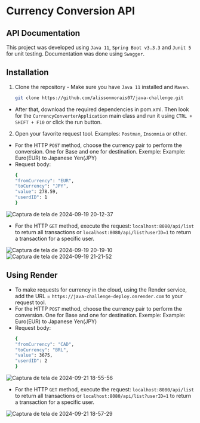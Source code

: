 # Currency Conversion API
## API Documentation
This project was developed using `Java 11`, `Spring Boot v3.3.3` and `Junit 5` for unit testing. Documentation was done using `Swagger`.
## Installation
1. Clone the repository - Make sure you have `Java 11` installed and `Maven`.
   ```bash
   git clone https://github.com/alissonmorais07/java-challenge.git
- After that, download the required dependencies in pom.xml. Then look for the `CurrencyConverterApplication` main class and run it using `CTRL + SHIFT + F10` or click the run button.

2. Open your favorite request tool. Examples: `Postman`, `Insomnia` or other.
- For the HTTP `POST` method, choose the currency pair to perform the conversion. One for Base and one for destination.
  Exemple: Example: Euro(EUR) to Japanese Yen(JPY)
- Request body:
  ```bash
  {
  "fromCurrency": "EUR",
  "toCurrency": "JPY",
  "value": 278.59,
  "userdID": 1
  }
![Captura de tela de 2024-09-19 20-12-37](https://github.com/user-attachments/assets/8639c40a-3568-4ca7-854e-125286414150)
- For the HTTP `GET` method, execute the request: `localhost:8080/api/list` to return all transactions or `localhost:8080/api/list?userID=1` to return a transaction for a specific user.

![Captura de tela de 2024-09-19 20-19-10](https://github.com/user-attachments/assets/873e2978-f91e-4813-8d02-7327dff24ae2)
![Captura de tela de 2024-09-19 21-21-52](https://github.com/user-attachments/assets/b9e16035-3eb4-4e55-8ad0-68ccda1f8fbc)

## Using Render
- To make requests for currency in the cloud, using the Render service, add the URL = `https://java-challenge-deploy.onrender.com` to your request tool.
- For the HTTP `POST` method, choose the currency pair to perform the conversion. One for Base and one for destination.
  Exemple: Example: Euro(EUR) to Japanese Yen(JPY)
- Request body:
  ```bash
  {
  "fromCurrency": "CAD",
  "toCurrency": "BRL",
  "value": 3675,
  "userdID": 2
  }
![Captura de tela de 2024-09-21 18-55-56](https://github.com/user-attachments/assets/dc3642bb-2afe-4e59-83a2-3609d4eeb6c6)
- For the HTTP `GET` method, execute the request: `localhost:8080/api/list` to return all transactions or `localhost:8080/api/list?userID=1` to return a transaction for a specific user.

![Captura de tela de 2024-09-21 18-57-29](https://github.com/user-attachments/assets/6e1bb37b-f952-4446-a820-ebcf2a9adc05)



